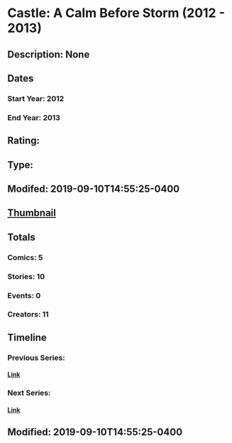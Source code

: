 # Castle: A Calm Before Storm (2012 - 2013)
## Description: None
## Dates
### Start Year: 2012
### End Year: 2013
## Rating: 
## Type: 
## Modifed: 2019-09-10T14:55:25-0400
## [Thumbnail](http://i.annihil.us/u/prod/marvel/i/mg/6/c0/50fed136d8980.jpg)
## Totals
### Comics: 5
### Stories: 10
### Events: 0
### Creators: 11
## Timeline
### Previous Series: 
#### [Link]()
### Next Series: 
#### [Link]()
## Modified: 2019-09-10T14:55:25-0400